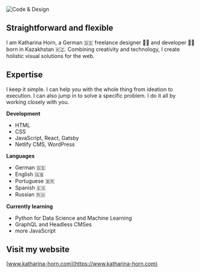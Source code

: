 ![Code & Design](https://www.katharina-horn.com/assets/img/Code_and_Design.9d1dce1e9af2b152187aeabea6f8961c.svg)

## Straightforward and flexible

I am Katharina Horn, a German :de: freelance designer :woman_artist: and developer :woman_technologist: born in Kazakhstan :kazakhstan:. Combining creativity and technology, I create holistic visual solutions for the web.

## Expertise

I keep it simple. I can help you with the whole thing from ideation to execution. I can also jump in to solve a specific problem. I do it all by working closely with you.

**Development**

* HTML
* CSS
* JavaScript, React, Gatsby
* Netlify CMS, WordPress

**Languages**

* German :de: 
* English :uk: 
* Portuguese :brazil:
* Spanish :es: 
* Russian :ru: 

**Currently learning**

* Python for Data Science and Machine Learning
* GraphQL and Headless CMSes
* more JavaScript

## Visit my website

[www.katharina-horn.com](https://www.katharina-horn.com)

<!--
**kathahorn/kathahorn** is a ✨ _special_ ✨ repository because its `README.md` (this file) appears on your GitHub profile.

Here are some ideas to get you started:

- 🔭 I’m currently working on ...
- 🌱 I’m currently learning ...
- 👯 I’m looking to collaborate on ...
- 🤔 I’m looking for help with ...
- 💬 Ask me about ...
- 📫 How to reach me: ...
- 😄 Pronouns: ...
- ⚡ Fun fact: ...
-->
